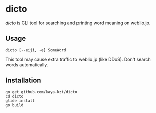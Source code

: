 # dicto

*dicto* is CLI tool for searching and printing word meaning on weblio.jp.

## Usage

`dicto [--eiji, -e] SomeWord`

This tool may cause extra traffic to weblio.jp (like DDoS).
Don't search words automatically.

## Installation

```shell
go get github.com/kaya-kzt/dicto
cd dicto
glide install
go build
```
